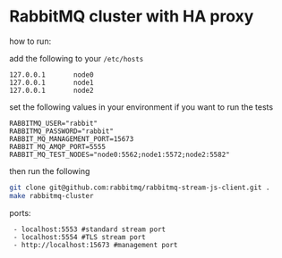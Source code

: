 RabbitMQ cluster with HA proxy 
===

how to run:

add the following to your `/etc/hosts`
```
127.0.0.1       node0
127.0.0.1       node1
127.0.0.1       node2
```

set the following values in your environment if you want to run the tests
```
RABBITMQ_USER="rabbit"
RABBITMQ_PASSWORD="rabbit"
RABBIT_MQ_MANAGEMENT_PORT=15673
RABBIT_MQ_AMQP_PORT=5555
RABBIT_MQ_TEST_NODES="node0:5562;node1:5572;node2:5582"
```

then run the following

```bash
git clone git@github.com:rabbitmq/rabbitmq-stream-js-client.git .
make rabbitmq-cluster
```

ports:
```
 - localhost:5553 #standard stream port
 - localhost:5554 #TLS stream port
 - http://localhost:15673 #management port
```
